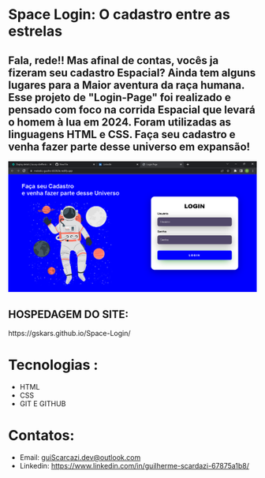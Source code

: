 # Space Login: O cadastro entre as estrelas
<h2>Fala, rede!!
Mas afinal de contas, vocês ja fizeram  seu cadastro Espacial? Ainda tem alguns lugares para a Maior aventura da raça  humana. Esse projeto
 de "Login-Page" foi realizado e pensado com foco na corrida Espacial que levará o homem à lua em 2024. Foram utilizadas as linguagens HTML e CSS.
 Faça seu cadastro e venha fazer parte desse universo em expansão!
 </h2>

![pt](pt.png) 

<h2>HOSPEDAGEM DO SITE:</h2> https://gskars.github.io/Space-Login/ 


# Tecnologias :
- HTML
- CSS
- GIT E GITHUB
# Contatos:
- Email: guiScarcazi.dev@outlook.com
- Linkedin: https://www.linkedin.com/in/guilherme-scardazi-67875a1b8/



